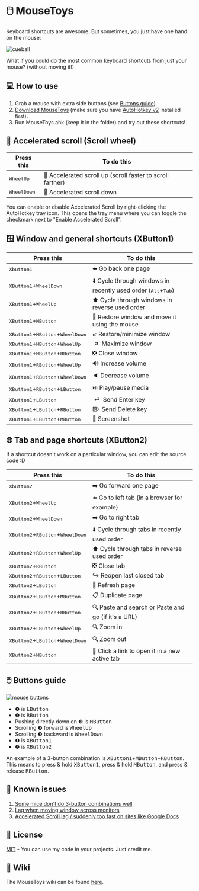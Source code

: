 # 🖱️ MouseToys

Keyboard shortcuts are awesome. But sometimes, you just have one hand on the mouse:

![cueball](https://github.com/user-attachments/assets/ce6a629f-bac2-4a87-80c5-a8bf4e34033b)

What if you could do the most common keyboard shortcuts from just your mouse? (without moving it!)

## 💻 How to use

1. Grab a mouse with extra side buttons (see [Buttons guide](#%EF%B8%8F-buttons-guide)).
1. [Download MouseToys](https://github.com/zachpoblete/MouseToys/archive/main.zip) (make sure you have [AutoHotkey v2](https://www.autohotkey.com/download/ahk-v2.exe) installed first).
1. Run MouseToys.ahk (keep it in the folder) and try out these shortcuts!

## 🚀 Accelerated scroll (Scroll wheel)

| Press this | To do this |
| - | - |
| <kbd>WheelUp</kbd> | 🚀 Accelerated scroll up (scroll faster to scroll farther) |
| <kbd>WheelDown</kbd> | 🚀 Accelerated scroll down |

You can enable or disable Accelerated Scroll by right-clicking the AutoHotkey tray icon. This opens the tray menu where you can toggle the checkmark next to "Enable Accelerated Scroll".

## 🪟 Window and general shortcuts (XButton1)

| Press this | To do this |
| - | - |
| <kbd>Xbutton1</kbd> | ⬅️ Go back one page |
| <kbd>XButton1</kbd>+<kbd>WheelDown</kbd> | ⬇️ Cycle through windows in recently used order (<kbd>Alt</kbd>+<kbd>Tab</kbd>) |
| <kbd>XButton1</kbd>+<kbd>WheelUp</kbd> | ⬆️ Cycle through windows in reverse used order |
| <kbd>XButton1</kbd>+<kbd>MButton</kbd> | 🚚 Restore window and move it using the mouse |
| <kbd>XButton1</kbd>+<kbd>MButton</kbd>+<kbd>WheelDown</kbd> | ↙️ Restore/minimize window |
| <kbd>XButton1</kbd>+<kbd>MButton</kbd>+<kbd>WheelUp</kbd> | &nbsp;↗&thinsp;&hairsp; Maximize window |
| <kbd>XButton1</kbd>+<kbd>MButton</kbd>+<kbd>RButton</kbd> | ❎ Close window |
| <kbd>XButton1</kbd>+<kbd>RButton</kbd>+<kbd>WheelUp</kbd> | 🔊 Increase volume |
| <kbd>XButton1</kbd>+<kbd>RButton</kbd>+<kbd>WheelDown</kbd> | 🔈 Decrease volume |
| <kbd>XButton1</kbd>+<kbd>RButton</kbd>+<kbd>LButton</kbd> | ⏯️ Play/pause media |
| <kbd>XButton1</kbd>+<kbd>LButton</kbd> | &nbsp;⏎&thinsp;&hairsp; Send Enter key |
| <kbd>XButton1</kbd>+<kbd>LButton</kbd>+<kbd>RButton</kbd> | ⌦&hairsp; Send Delete key |
| <kbd>XButton1</kbd>+<kbd>LButton</kbd>+<kbd>MButton</kbd> | 📸 Screenshot |

## 🌐 Tab and page shortcuts (XButton2)

If a shortcut doesn't work on a particular window, you can edit the source code :D

| Press this | To do this |
| - | - |
| <kbd>Xbutton2</kbd> | ➡️ Go forward one page |
| <kbd>XButton2</kbd>+<kbd>WheelUp</kbd> | ⬅️ Go to left tab (in a browser for example)|
| <kbd>XButton2</kbd>+<kbd>WheelDown</kbd> | ➡️ Go to right tab |
| <kbd>XButton2</kbd>+<kbd>RButton</kbd>+<kbd>WheelDown</kbd> | ⬇️ Cycle through tabs in recently used order |
| <kbd>XButton2</kbd>+<kbd>RButton</kbd>+<kbd>WheelUp</kbd> | ⬆️ Cycle through tabs in reverse used order |
| <kbd>XButton2</kbd>+<kbd>RButton</kbd> | ❎ Close tab |
| <kbd>XButton2</kbd>+<kbd>RButton</kbd>+<kbd>LButton</kbd> | ↪ Reopen last closed tab |
| <kbd>XButton2</kbd>+<kbd>LButton</kbd> | 🔄 Refresh page |
| <kbd>XButton2</kbd>+<kbd>LButton</kbd>+<kbd>MButton</kbd> | 📋 Duplicate page |
| <kbd>XButton2</kbd>+<kbd>LButton</kbd>+<kbd>RButton</kbd> | 🔍 Paste and search or Paste and go (if it's a URL) |
| <kbd>XButton2</kbd>+<kbd>LButton</kbd>+<kbd>WheelUp</kbd> | 🔍 Zoom in |
| <kbd>XButton2</kbd>+<kbd>LButton</kbd>+<kbd>WheelDown</kbd> | 🔍 Zoom out |
| <kbd>XButton2</kbd>+<kbd>MButton</kbd> | 🔗 Click a link to open it in a new active tab |

## 🖱️ Buttons guide

![mouse buttons](https://github.com/user-attachments/assets/74860fd1-2f78-48b3-94dd-f499ada45ed3)

- ❶ is <kbd>LButton</kbd>
- ❷ is <kbd>RButton</kbd>
- Pushing directly down on ❸ is <kbd>MButton</kbd>
- Scrolling ❸ forward is <kbd>WheelUp</kbd>
- Scrolling ❸ backward is <kbd>WheelDown</kbd>
- ❹ is <kbd>XButton1</kbd>
- ❺ is <kbd>XButton2</kbd>

An example of a 3-button combination is <kbd>XButton1</kbd>+<kbd>MButton</kbd>+<kbd>RButton</kbd>. This means to press & hold <kbd>XButton1</kbd>, press & hold <kbd>MButton</kbd>, and press & release <kbd>RButton</kbd>.

## 🚩 Known issues

1. [Some mice don't do 3-button combinations well](https://github.com/zachpoblete/MouseToys/issues/43)
1. [Lag when moving window across monitors](https://github.com/zachpoblete/MouseToys/issues/52)
1. [Accelerated Scroll lag / suddenly too fast on sites like Google Docs](https://github.com/zachpoblete/MouseToys/issues/102)

## 📜 License

[MIT](https://github.com/zachpoblete/MouseToys/blob/main/LICENSE) - You can use my code in your projects. Just credit me.

## 📖 Wiki

The MouseToys wiki can be found [here](https://github.com/zachpoblete/MouseToys/wiki).
